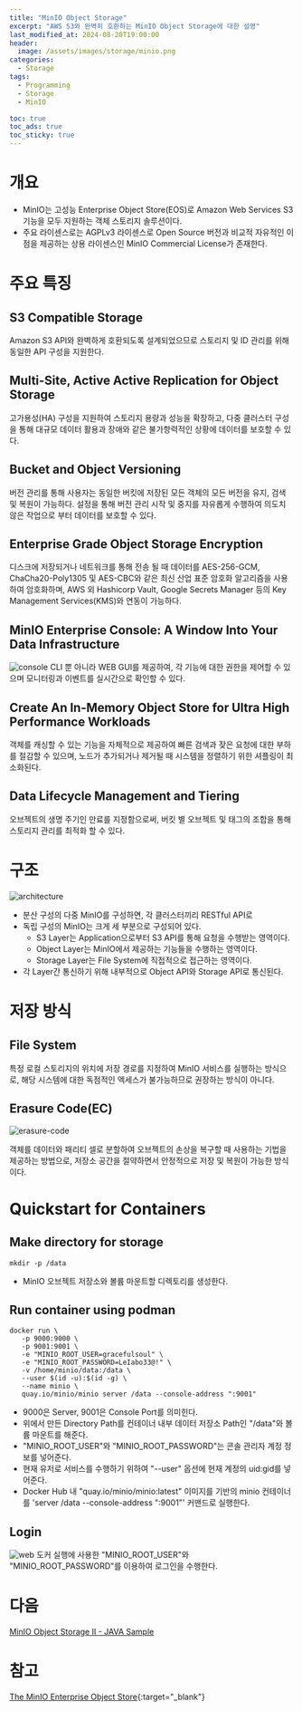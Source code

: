```yaml
---
title: "MinIO Object Storage"
excerpt: "AWS S3와 완벽히 호환하는 MinIO Object Storage에 대한 설명"
last_modified_at: 2024-08-20T19:00:00
header:
  image: /assets/images/storage/minio.png
categories:
  - Storage
tags:
  - Programming
  - Storage
  - MinIO

toc: true
toc_ads: true
toc_sticky: true
---
```

# 개요
- MinIO는 고성능 Enterprise Object Store(EOS)로 Amazon Web Services S3 기능을 모두 지원하는 객체 스토리지 솔루션이다.
- 주요 라이센스로는 AGPLv3 라이센스로 Open Source 버전과 비교적 자유적인 이점을 제공하는 상용 라이센스인 MinIO Commercial License가 존재한다.

# 주요 특징
## S3 Compatible Storage
Amazon S3 API와 완벽하게 호환되도록 설계되었으므로 스토리지 및 ID 관리를 위해 동일한 API 구성을 지원한다.

## Multi-Site, Active Active Replication for Object Storage
고가용성(HA) 구성을 지원하여 스토리지 용량과 성능을 확장하고, 다중 클러스터 구성을 통해 대규모 데이터 활용과 장애와 같은 불가항력적인 상황에 데이터를 보호할 수 있다.

## Bucket and Object Versioning
버전 관리를 통해 사용자는 동일한 버킷에 저장된 모든 객체의 모든 버전을 유지, 검색 및 복원이 가능하다. 설정을 통해 버전 관리 시작 및 중지를 자유롭게 수행하여 의도치 않은 작업으로 부터 데이터를 보호할 수 있다.

## Enterprise Grade Object Storage Encryption
디스크에 저장되거나 네트워크를 통해 전송 될 때 데이터를 AES-256-GCM, ChaCha20-Poly1305 및 AES-CBC와 같은 최신 산업 표준 암호화 알고리즘을 사용하여 암호화하며, AWS 외 Hashicorp Vault, Google Secrets Manager 등의 Key Management Services(KMS)와 연동이 가능하다.

## MinIO Enterprise Console: A Window Into Your Data Infrastructure
![console](../../assets/images/storage/minio/console.png)
CLI 뿐 아니라 WEB GUI를 제공하여, 각 기능에 대한 권한을 제어할 수 있으며 모니터링과 이벤트를 실시간으로 확인할 수 있다.

## Create An In-Memory Object Store for Ultra High Performance Workloads
객체를 캐싱할 수 있는 기능을 자체적으로 제공하여 빠른 검색과 잦은 요청에 대한 부하를 절감할 수 있으며, 노드가 추가되거나 제거될 때 시스템을 정렬하기 위한 셔플링이 최소화된다.

## Data Lifecycle Management and Tiering
오브젝트의 생명 주기인 만료를 지정함으로써, 버킷 별 오브젝트 및 태그의 조합을 통해 스토리지 관리를 최적화 할 수 있다.

# 구조
![architecture](../../assets/images/storage/minio/architecture.png)
- 분산 구성의 다중 MinIO를 구성하면, 각 클러스터끼리 RESTful API로 
- 독립 구성의 MinIO는 크게 세 부분으로 구성되어 있다.
  - S3 Layer는 Application으로부터 S3 API를 통해 요청을 수행받는 영역이다.
  - Object Layer는 MinIO에서 제공하는 기능들을 수행하는 영역이다.
  - Storage Layer는 File System에 직접적으로 접근하는 영역이다. 
- 각 Layer간 통신하기 위해 내부적으로 Object API와 Storage API로 통신된다.

# 저장 방식
## File System
특정 로컬 스토리지의 위치에 저장 경로를 지정하여 MinIO 서비스를 실행하는 방식으로, 해당  시스템에 대한 독점적인 엑세스가 불가능하므로 권장하는 방식이 아니다.
## Erasure Code(EC)
![erasure-code](../../assets/images/storage/minio/erasure-code.png)

객체를 데이터와 패리티 셀로 분할하여 오브젝트의 손상을 복구할 때 사용하는 기법을 제공하는 방법으로, 저장소 공간을 절약하면서 안정적으로 저장 및 복원이 가능한 방식이다.

# Quickstart for Containers
## Make directory for storage
```shell
mkdir -p /data
```
- MinIO 오브젝트 저장소와 볼륨 마운트할 디렉토리를 생성한다.

## Run container using podman
```shell
docker run \
   -p 9000:9000 \
   -p 9001:9001 \
   -e "MINIO_ROOT_USER=gracefulsoul" \
   -e "MINIO_ROOT_PASSWORD=LeIabo33@!" \
   -v /home/minio/data:/data \
   --user $(id -u):$(id -g) \
   --name minio \
   quay.io/minio/minio server /data --console-address ":9001"
```
- 9000은 Server, 9001은 Console Port를 의미힌다.
- 위에서 만든 Directory Path를 컨테이너 내부 데이터 저장소 Path인 "/data"와 볼륨 마운트를 해준다.
- "MINIO_ROOT_USER"와 "MINIO_ROOT_PASSWORD"는 콘솔 관리자 계정 정보를 넣어준다.
- 현재 유저로 서비스를 수행하기 위하여 "--user" 옵션에 현재 계정의 uid:gid를 넣어준다.
- Docker Hub 내 "quay.io/minio/minio:latest" 이미지를 기반의 minio 컨테이너를 'server /data --console-address ":9001"' 커맨드로 실행한다.

## Login
![web](../../assets/images/storage/minio/web.png)
도커 실행에 사용한 "MINIO_ROOT_USER"와 "MINIO_ROOT_PASSWORD"를 이용하여 로그인을 수행한다.

# 다음
[MinIO Object Storage II - JAVA Sample](../minio-II)

# 참고
[The MinIO Enterprise Object Store](https://min.io/){:target="_blank"}
